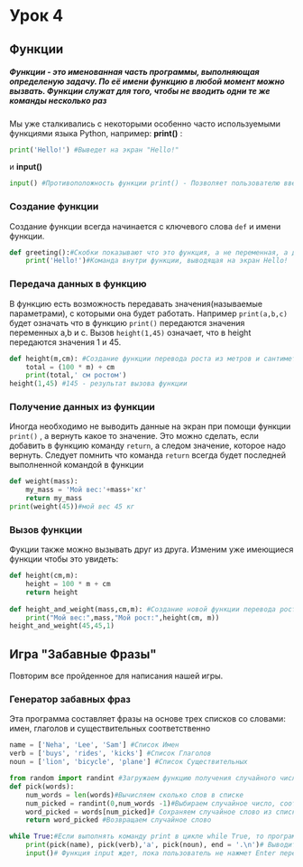 # Урок 4

## Функции

##### Функции - это именованная часть программы, выполняющая определеную задачу. По её имени функцию в любой момент можно вызвать. Функции служат для того, чтобы не вводить одни те же команды несколько раз

Мы уже сталкивались с некоторыми особенно часто используемыми функциями языка Python, например:
**print()** :

```python
print('Hello!') #Выведет на экран "Hello!"
```

и **input()**

```python
input() #Противоположность функции print() - Позволяет пользователю ввести данные и передать их в программу
```

### Создание функции

Создание функции всегда начинается с ключевого слова ```def``` и имени функции.

```python
def greeting():#Скобки показывают что это функция, а не переменная, а двоеточие указывает на начало содержащихся в ней команд
    print('Hello!')#Команда внутри функции, выводящая на экран Hello!
```

### Передача данных в функцию

В функцию есть возможность передавать значения(называемые параметрами), с которыми она будет работать. Например ```print(a,b,c)```  будет означать что в функцию ```print()``` передаются значения переменных a,b и c. Вызов ```height(1,45)``` означает, что в height передаются значения 1 и 45.

```python
def height(m,cm): #Создание функции перевода роста из метров и сантиметров в сантиметры
    total = (100 * m) + cm
    print(total,' см ростом')
height(1,45) #145 - результат вызова функции    
```

### Получение данных из функции

Иногда необходимо не выводить данные на экран при помощи функции ```print()``` , а вернуть какое то значение. Это можно сделать, если добавить в функцию команду ```return```, а следом значение, которое надо вернуть. Следует помнить что команда ```return``` всегда будет последней выполненной командой в функции

```python
def weight(mass): 
    my_mass = 'Мой вес:'+mass+'кг'
    return my_mass
print(weight(45))#мой вес 45 кг
```

### Вызов функции 

Фукции также можно вызывать друг из друга. Изменим уже имеющиеся функции чтобы это увидеть:

```python
def height(cm,m):
    height = 100 * m + cm
    return height
    
def height_and_weight(mass,cm,m): #Создание новой функции перевода роста в сантиметры
    print("Мой вес:",mass,"Мой рост:",height(cm, m))
height_and_weight(45,45,1)
```



## Игра "Забавные Фразы"

Повторим все пройденное для написания нашей игры.



### Генератор забавных фраз

Эта программа составляет фразы на основе трех списков со словами: имен, глаголов и существительных соответственно

```python
name = ['Neha', 'Lee', 'Sam'] #Список Имен
verb = ['buys', 'rides', 'kicks'] #Список Глаголов
noun = ['lion', 'bicycle', 'plane'] #Список Существительных

from random import randint #Загружаем функцию получения случайного числа(randint)
def pick(words):
    num_words = len(words)#Вычисляем сколько слов в списке
    num_picked = randint(0,num_words -1)#Выбираем случайное число, соответствующее элементу списка
    word_picked = words[num_picked]# Сохраняем случайное слово из списка
    return word_picked #Возвращаем случайное слово

while True:#Если выполнять команду print в цикле while True, то программа будет выводить #забавные фразы снова и снова
	print(pick(name), pick(verb),'a', pick(noun), end = '.\n')# Выводит фразу на экран.	#параметр end = '.\n' указывает на то, что каждая фраза будет выводиться на новой строке
	input()# Функция input ждет, пока пользователь не нажмет Enter перед выводом очередной фразы

```

